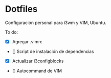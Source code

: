 # Dotfiles
Configuración personal para i3wm y VIM, Ubuntu. 

To do: 

- [X] Agregar  .vimrc 
- [] Script de instalación de dependencias 
- [X] Actualizar i3configblocks 
- [] Autocommand de VIM 
